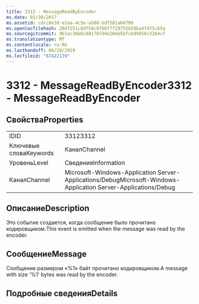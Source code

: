 ```yaml
---
title: 3312 - MessageReadByEncoder
ms.date: 03/30/2017
ms.assetid: cdcc8e3d-e2aa-4c5e-a580-bdf581a66709
ms.openlocfilehash: 20d7251c8df54c0780f7f29755b59ba4f475c65a
ms.sourcegitcommit: 9b1ac36b6c80176fd4e20eb5bfcbd9d56c3264cf
ms.translationtype: MT
ms.contentlocale: ru-RU
ms.lasthandoff: 06/28/2019
ms.locfileid: "67422139"
---
```

# <a name="3312---messagereadbyencoder"></a><span data-ttu-id="fbb8c-102">3312 - MessageReadByEncoder</span><span class="sxs-lookup"><span data-stu-id="fbb8c-102">3312 - MessageReadByEncoder</span></span>
## <a name="properties"></a><span data-ttu-id="fbb8c-103">Свойства</span><span class="sxs-lookup"><span data-stu-id="fbb8c-103">Properties</span></span>  
  
|||  
|-|-|  
|<span data-ttu-id="fbb8c-104">ID</span><span class="sxs-lookup"><span data-stu-id="fbb8c-104">ID</span></span>|<span data-ttu-id="fbb8c-105">3312</span><span class="sxs-lookup"><span data-stu-id="fbb8c-105">3312</span></span>|  
|<span data-ttu-id="fbb8c-106">Ключевые слова</span><span class="sxs-lookup"><span data-stu-id="fbb8c-106">Keywords</span></span>|<span data-ttu-id="fbb8c-107">Канал</span><span class="sxs-lookup"><span data-stu-id="fbb8c-107">Channel</span></span>|  
|<span data-ttu-id="fbb8c-108">Уровень</span><span class="sxs-lookup"><span data-stu-id="fbb8c-108">Level</span></span>|<span data-ttu-id="fbb8c-109">Сведения</span><span class="sxs-lookup"><span data-stu-id="fbb8c-109">Information</span></span>|  
|<span data-ttu-id="fbb8c-110">Канал</span><span class="sxs-lookup"><span data-stu-id="fbb8c-110">Channel</span></span>|<span data-ttu-id="fbb8c-111">Microsoft-Windows-Application Server-Applications/Debug</span><span class="sxs-lookup"><span data-stu-id="fbb8c-111">Microsoft-Windows-Application Server-Applications/Debug</span></span>|  
  
## <a name="description"></a><span data-ttu-id="fbb8c-112">Описание</span><span class="sxs-lookup"><span data-stu-id="fbb8c-112">Description</span></span>  
 <span data-ttu-id="fbb8c-113">Это событие создается, когда сообщение было прочитано кодировщиком.</span><span class="sxs-lookup"><span data-stu-id="fbb8c-113">This event is emitted when the message was read by the encoder.</span></span>  
  
## <a name="message"></a><span data-ttu-id="fbb8c-114">Сообщение</span><span class="sxs-lookup"><span data-stu-id="fbb8c-114">Message</span></span>  
 <span data-ttu-id="fbb8c-115">Сообщение размером «%1» байт прочитано кодировщиком.</span><span class="sxs-lookup"><span data-stu-id="fbb8c-115">A message with size '%1' bytes was read by the encoder.</span></span>  
  
## <a name="details"></a><span data-ttu-id="fbb8c-116">Подробные сведения</span><span class="sxs-lookup"><span data-stu-id="fbb8c-116">Details</span></span>
